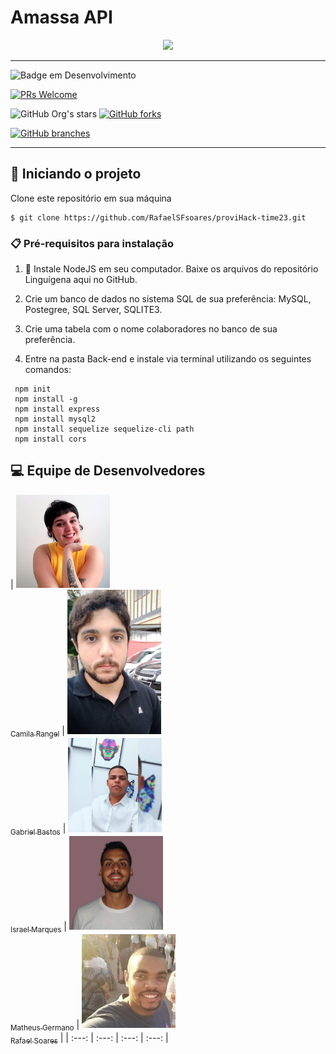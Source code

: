 # Amassa API
<div align="center">
<img src="https://super.abril.com.br/wp-content/uploads/2018/07/queijo2.gif" width="250">
</div>      

---

![Badge em Desenvolvimento](http://img.shields.io/static/v1?label=STATUS&message=EM%20DESENVOLVIMENTO&color=GREEN&style=for-the-badge)
 
 [![PRs Welcome](https://img.shields.io/badge/PRs-welcome-brightgreen.svg?style=flat-square)](http://makeapullrequest.com)


 ![GitHub Org's stars](https://img.shields.io/github/stars/matgermano/GoT_Analytics?style=social)
 [![GitHub forks](https://img.shields.io/github/forks/matgermano/GoT_Analytics.svg?style=social&label=Fork&maxAge=2592000)](https://github.com/matgermano/GoT_Analytics/network/)
 
 [![GitHub branches](https://badgen.net/github/branches/matgermano/GoT_Analytics)](https://github.com/matgermano/GoT_Analytics)
 
 ---
## :running: Iniciando o projeto
Clone este repositório em sua máquina
```
$ git clone https://github.com/RafaelSFsoares/proviHack-time23.git
```

### 📋 Pré-requisitos para instalação 
1. 🔧 Instale NodeJS em seu computador. Baixe os arquivos do repositório Linguígena aqui no GitHub. 

2. Crie um banco de dados no sistema SQL de sua preferência: MySQL, Postegree, SQL Server, SQLITE3. 

3. Crie uma tabela com o nome colaboradores no banco de sua preferência.

4. Entre na pasta Back-end e instale via terminal utilizando os seguintes comandos: 
```
 npm init
 npm install -g
 npm install express 
 npm install mysql2 
 npm install sequelize sequelize-cli path 
 npm install cors

```

## 💻 Equipe de Desenvolvedores

| [<img src="./imgReadme/camila.jpeg" width=150><br><sub>Camila Rangel</sub>](https://www.linkedin.com/in/cafrangel/) |  [<img src="./imgReadme/gabriel.jpeg" width=150><br><sub>Gabriel Bastos</sub>](https://www.linkedin.com/in/gabrielbastos1995/) |  [<img src="./imgReadme/israel.jpg" width=150><br><sub>Israel Marques</sub>](https://www.linkedin.com/in/israel-marques-375017158/) | [<img src="./imgReadme/matheus.jpeg" width=150><br><sub>Matheus Germano</sub>](https://www.linkedin.com/in/matheusgermanodesouza/) | [<img src="./imgReadme/rafael.jpeg" width=150><br><sub>Rafael Soares</sub>](https://www.linkedin.com/in/rafaelsfsoares/) |
| :---: | :---: | :---: | :---: | 
